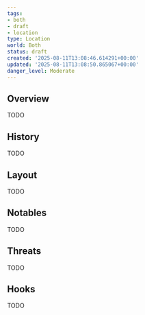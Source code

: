 ```yaml
---
tags:
- both
- draft
- location
type: Location
world: Both
status: draft
created: '2025-08-11T13:08:46.614291+00:00'
updated: '2025-08-11T13:08:50.865067+00:00'
danger_level: Moderate
---
```



## Overview

TODO
## History

TODO
## Layout

TODO
## Notables

TODO
## Threats

TODO
## Hooks

TODO
